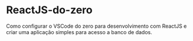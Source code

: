 # ReactJS-do-zero
Como configurar o VSCode do zero para desenvolvimento com ReactJS e criar uma aplicação simples para acesso a banco de dados.
